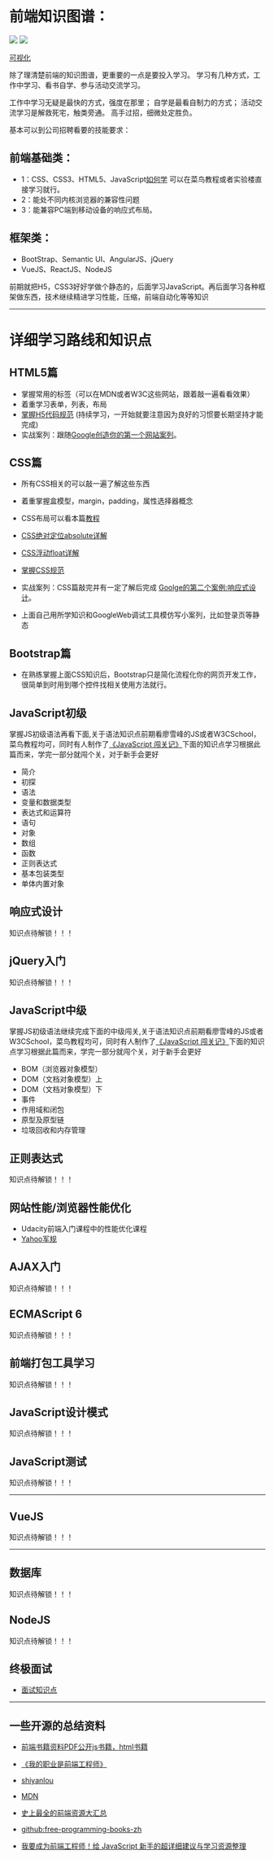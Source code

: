 



# 前端知识图谱：

![](https://github.com/airyland/Jsource/raw/master/skill.png)
![](https://github.com/airyland/Jsource/raw/master/skill02.jpg)


[可视化](http://html5ify.com/fks/fks_chart/)

除了理清楚前端的知识图谱，更重要的一点是要投入学习。
学习有几种方式，工作中学习、看书自学、参与活动交流学习。

工作中学习无疑是最快的方式，强度在那里；
自学是最看自制力的方式；
活动交流学习是解救死宅，触类旁通。
高手过招，细微处定胜负。

基本可以到公司招聘看要的技能要求：

## 前端基础类：

- 1：CSS、CSS3、HTML5、JavaScript[如何学](https://buzzorange.com/techorange/2016/02/03/front-end-javascript/) 可以在菜鸟教程或者实验楼直接学习就行。
- 2：能处不同内核浏览器的兼容性问题
- 3：能兼容PC端到移动设备的响应式布局。

## 框架类：

- BootStrap、Semantic UI、AngularJS、jQuery
- VueJS、ReactJS、NodeJS

前期就把H5，CSS3好好学做个静态的，后面学习JavaScript。再后面学习各种框架做东西，技术继续精进学习性能，压缩，前端自动化等等知识

--------

# 详细学习路线和知识点
## HTML5篇
- 掌握常用的标签（可以在MDN或者W3C这些网站，跟着敲一遍看看效果）
- 着重学习表单，列表，布局
- [掌握H5代码规范](http://codeguide.bootcss.com/) (持续学习，一开始就要注意因为良好的习惯要长期坚持才能完成)
- 实战案列：跟随[Google创造你的第一个网站案列](http://wf.uisdc.com/cn/getting-started/your-first-multi-screen-site/)。  

## CSS篇    
- 所有CSS相关的可以敲一遍了解这些东西

- 着重掌握盒模型，margin，padding，属性选择器概念

- CSS布局可以看本篇[教程](http://zh.learnlayout.com/toc.html)

- [CSS绝对定位absolute详解](http://www.jianshu.com/p/a3da5e27d22b)  

- [CSS浮动float详解](http://www.jianshu.com/p/07eb19957991)

- [掌握CSS规范](http://codeguide.bootcss.com)

- 实战案列：CSS篇敲完并有一定了解后完成 [Goolge的第二个案例:响应式设计](http://wf.uisdc.com/cn/getting-started/your-first-multi-screen-site/responsive.html)。

- 上面自己用所学知识和GoogleWeb调试工具模仿写小案列，比如登录页等静态   

##  Bootstrap篇

- 在熟练掌握上面CSS知识后，Bootstrap只是简化流程化你的网页开发工作，很简单到时用到哪个控件找相关使用方法就行。

## JavaScript初级

掌握JS初级语法再看下面,关于语法知识点前期看廖雪峰的JS或者W3CSchool，菜鸟教程均可，同时有人制作了[《JavaScript 闯关记》](https://github.com/stone0090/javascript-lessons)下面的知识点学习根据此篇而来，学完一部分就闯个关，对于新手会更好

- 简介
- 初探
- 语法
- 变量和数据类型
- 表达式和运算符
- 语句
- 对象
- 数组
- 函数
- 正则表达式
- 基本包装类型
- 单体内置对象

## 响应式设计
知识点待解锁！！！

## jQuery入门

知识点待解锁！！！

## JavaScript中级

掌握JS初级语法继续完成下面的中级闯关,关于语法知识点前期看廖雪峰的JS或者W3CSchool，菜鸟教程均可，同时有人制作了[《JavaScript 闯关记》](https://github.com/stone0090/javascript-lessons)下面的知识点学习根据此篇而来，学完一部分就闯个关，对于新手会更好

- BOM（浏览器对象模型）
- DOM（文档对象模型）上
- DOM（文档对象模型）下
- 事件
- 作用域和闭包
- 原型及原型链
- 垃圾回收和内存管理

## 正则表达式

知识点待解锁！！！


## 网站性能/浏览器性能优化

- Udacity前端入门课程中的性能优化课程
- [Yahoo军规](http://www.imooc.com/learn/50)

## AJAX入门

知识点待解锁！！！

## ECMAScript 6

知识点待解锁！！！

## 前端打包工具学习

知识点待解锁！！！

## JavaScript设计模式

知识点待解锁！！！

## JavaScript测试

知识点待解锁！！！

-----------------------

## VueJS

知识点待解锁！！！

-------------

## 数据库

知识点待解锁！！！

## NodeJS

知识点待解锁！！！

## 终极面试

- [面试知识点](http://hawx1993.github.io/Front-end-Interview-Questions/#/?id=interview-quesetions)

------
## 一些开源的总结资料
- [前端书籍资料PDF公开js书籍，html书籍](http://www.36zhen.com/t?id=3448)

- [《我的职业是前端工程师》](http://ued.party/)
- [shiyanlou](www.shiyanlou.com)
- [MDN](https://developer.mozilla.org/zh-CN/)
- [史上最全的前端资源大汇总](http://www.jianshu.com/p/6cb49271cd2a)

- [github:free-programming-books-zh](https://github.com/EbookFoundation/free-programming-books/blob/master/free-programming-books-zh.md)

- [我要成为前端工程师！给 JavaScript 新手的超详细建议与学习资源整理](https://buzzorange.com/techorange/2016/02/03/front-end-javascript/)

